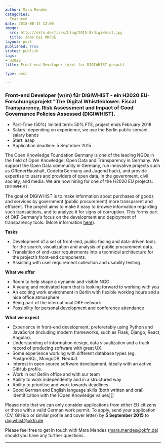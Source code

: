 ```yaml
---
author: Mara Mendes
categories:
- Featured 
date: 2015-08-14 12:00
image:
  src: http://okfn.de/files/blog/2015-8/digiwhist.jpg
  title: Jobs bei OKFDE
layout: post
published: true
status: publish
tags:
- H2020
title: Front-end Developer (w/m) für DIGIWHIST gesucht

type: post

---
```


###  Front-end Developer (w/m) für DIGIWHIST - ein H2020 EU-Forschungsprojekt "The Digital Whistleblower. Fiscal Transparency, Risk Assessment and Impact of Good Governance Policies Assessed (DIGIWHIST).


* Part-Time (50%) limited term: 50% FTE, project ends February 2018
* Salary: depending on experience, we use the Berlin public servant salary bands
* Start: asap
* Application deadline: 5 Septmber 2015


The Open Knowledge Foundation Germany is one of the leading NGOs in the field of Open Knowledge, Open Data and Transparency in Germany. We support the Open Data community in Germany,  run innovative projects such as OffenerHaushalt, CodeforGermany and Jugend hackt, and provide expertise to users and providers of open data, in the government, civil society, and media. We are now hiring for one of the H2020 EU projects: DIGIWHIST.

The goal of DIGIWHIST is to make information about purchases of goods and services by government (public procurement) more transparent and efficient. The project aims to make it easy to browse information regarding such transactions, and to analyze it for signs of corruption. This forms part of OKF Germany’s focus on the development and deployment of transparency tools. (More information <a href="http://okfn.de/blog/2015/01/okfde-awarded-h2020-project-to-improve-transparency-in-public-spending-and-support-whistleblowing/">here</a>).  

<strong>Tasks</strong>

* Development of a set of front-end, public facing and data-driven tools for the search, visualization and analysis of public procurement data.
* Translation of end-user requirements into a technical architecture for the project’s front-end components. 
* Assisting with user requirement collection and usability testing 


<strong>What we offer</strong>

* Room to help shape a dynamic and visible NGO 
* A young and motivated team that is looking forward to working with you 
* An exciting work environment in Berlin with flexible working hours and a nice office atmosphere 
* Being part of the international OKF network 
* Possibility for personal development and conference attendance 

<strong>What we expect</strong>

* Experience in front-end development, prefererably using Python and JavaScript (including modern frameworks, such as Flask, Django, React, Angular).
* Understanding of information design, data visualization and a track record of producing software with great UX.
* Some experience working with different database types (eg. PostgreSQL, MongoDB, Neo4J).
* Interest in open source software development, ideally with an active GitHub profile.
* Work in our Berlin office and with our team 
* Ability to work independently and in a structured way 
* Ability to prioritise and work towards deadlines 
* Good German and English language skills (both written and oral) 
Identification with the [Open Knowledge values][] 


Please note that we can only consider applications from either EU citizens or those with a valid German work permit. 
To apply, send your application (CV, GitHub or similar profile and cover letter) by **5 September 2015** to <a href="mailto:digiwhist@okfn.de?Subject=Application DIGIWHIST">digiwhist@okfn.de</a>

Please feel free to get in touch with Mara Mendes (<a href="mailto:mara.mendes@okfn.de?Subject=Application DIGIWHIST">mara.mendes@okfn.de</a>) should you have any further questions.  


<hr>